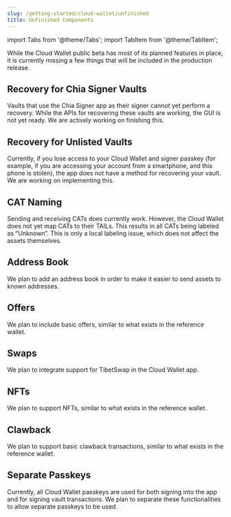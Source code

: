 ```yaml
---
slug: /getting-started/cloud-wallet/unfinished
title: Unfinished Components
---
```


import Tabs from '@theme/Tabs';
import TabItem from '@theme/TabItem';

While the Cloud Wallet public beta has most of its planned features in place, it is currently missing a few things that will be included in the production release.

## Recovery for Chia Signer Vaults

Vaults that use the Chia Signer app as their signer cannot yet perform a recovery. While the APIs for recovering these vaults are working, the GUI is not yet ready. We are actively working on finishing this.

## Recovery for Unlisted Vaults

Currently, if you lose access to your Cloud Wallet and signer passkey (for example, if you are accessing your account from a smartphone, and this phone is stolen), the app does not have a method for recovering your vault. We are working on implementing this.

## CAT Naming

Sending and receiving CATs does currently work. However, the Cloud Wallet does not yet map CATs to their TAILs. This results in all CATs being labeled as “Unknown”. This is only a local labeling issue, which does not affect the assets themselves.

## Address Book

We plan to add an address book in order to make it easier to send assets to known addresses.

## Offers

We plan to include basic offers, similar to what exists in the reference wallet.

## Swaps

We plan to integrate support for TibetSwap in the Cloud Wallet app.

## NFTs

We plan to support NFTs, similar to what exists in the reference wallet.

## Clawback

We plan to support basic clawback transactions, similar to what exists in the reference wallet.

## Separate Passkeys

Currently, all Cloud Wallet passkeys are used for both signing into the app and for signing vault transactions. We plan to separate these functionalities to allow separate passkeys to be used.
